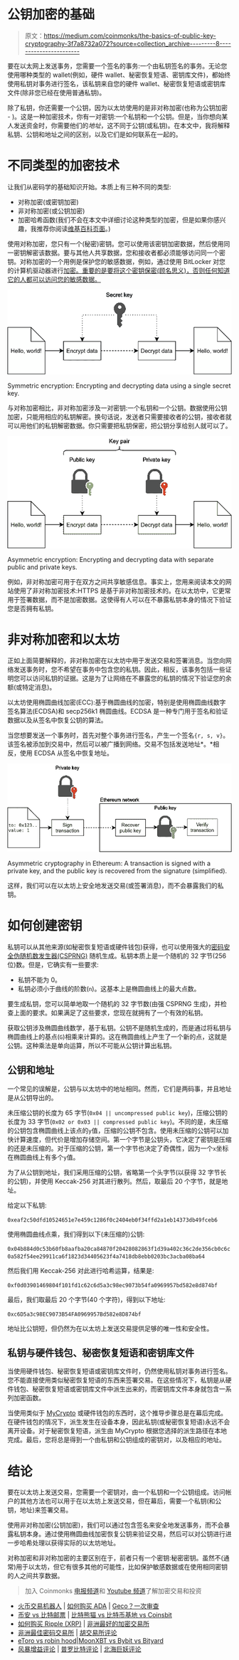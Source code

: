 # 公钥加密的基础

> 原文：<https://medium.com/coinmonks/the-basics-of-public-key-cryptography-3f7a8732a072?source=collection_archive---------8----------------------->

要在以太网上发送事务，您需要一个签名的事务:一个由私钥签名的事务。无论您使用哪种类型的 wallet(例如，硬件 wallet、秘密恢复短语、密钥库文件)，都始终使用私钥对事务进行签名，该私钥来自您的硬件 wallet、秘密恢复短语或密钥库文件(除非您已经在使用普通私钥)。

除了私钥，你还需要一个公钥，因为以太坊使用的是非对称加密(也称为公钥加密 *-* )。这是一种加密技术，你有一对密钥:一个私钥和一个公钥。但是，当你想向某人发送资金时，你需要他们的*地址*，这不同于公钥(或私钥)。在本文中，我将解释私钥、公钥和地址之间的区别，以及它们是如何联系在一起的。

# 不同类型的加密技术

让我们从密码学的基础知识开始。本质上有三种不同的类型:

*   对称加密(或密钥加密)
*   非对称加密(或公钥加密)
*   加密哈希函数(我们不会在本文中详细讨论这种类型的加密，但是如果你感兴趣，我推荐你阅读[维基百科页面](https://en.wikipedia.org/wiki/Cryptographic_hash_function)。)

使用对称加密，您只有一个(秘密)密钥。您可以使用该密钥加密数据，然后使用同一密钥解密该数据。要与其他人共享数据，您和接收者都必须能够访问同一个密钥。对称加密的一个用例是保护您的敏感数据，例如，通过使用 BitLocker 对您的计算机驱动器进行[加密。重要的是要将这个密钥保密(顾名思义)，否则任何知道它的人都可以访问您的敏感数据。](https://support.mycrypto.com/staying-safe/encrypting-your-windows-pc-with-bitlocker)

![](img/e85ed6cc7c5584ba6dc5989034494148.png)

Symmetric encryption: Encrypting and decrypting data using a single secret key.

与对称加密相比，非对称加密涉及一对密钥:一个私钥和一个公钥。数据使用公钥加密，只能用相应的私钥解密。换句话说，发送者只需要接收者的公钥，接收者就可以用他们的私钥解密数据。你只需要把私钥保密，把公钥分享给别人就可以了。

![](img/1fb9f0e2a5c4158bbb14d2b6ae6a7963.png)

Asymmetric encryption: Encrypting and decrypting data with separate public and private keys.

例如，非对称加密可用于在双方之间共享敏感信息。事实上，您用来阅读本文的网站使用了非对称加密技术:HTTPS 是基于非对称加密技术的。在以太坊中，它更常用于签署数据，而不是加密数据。这使得有人可以在不暴露私钥本身的情况下验证您是否拥有私钥。

# 非对称加密和以太坊

正如上面简要解释的，非对称加密在以太坊中用于发送交易和签署消息。当您向网络发送事务时，您不希望在事务中包含您的私钥。因此，相反，该事务包括一些证明您可以访问私钥的证据。这是为了让网络在不暴露您的私钥的情况下验证您的余额(或特定消息)。

以太坊使用椭圆曲线加密(ECC):基于椭圆曲线的加密，特别是使用椭圆曲线数字签名算法(ECDSA)和 secp256k1 椭圆曲线。ECDSA 是一种专门用于签名和验证数据以及从签名中恢复公钥的算法。

当您想要发送一个事务时，首先对整个事务进行签名，产生一个签名`{r, s, v}`。该签名被添加到交易中，然后可以被广播到网络。交易不包括发送地址*。*相反，使用 ECDSA 从签名中恢复地址。

![](img/0668e39b2a083cfac7ebf1c6165becaf.png)

Asymmetric cryptography in Ethereum: A transaction is signed with a private key, and the public key is recovered from the signature (simplified).

这样，我们可以在以太坊上安全地发送交易(或签署消息)，而不会暴露我们的私钥。

# 如何创建密钥

私钥可以从其他来源(如秘密恢复短语或硬件钱包)获得，也可以使用强大的[密码安全伪随机数发生器(CSPRNG)](https://en.wikipedia.org/wiki/Cryptographically-secure_pseudorandom_number_generator) 随机生成。私钥本质上是一个随机的 32 字节(256 位)数。但是，它确实有一些要求:

*   私钥不能为 0。
*   私钥必须小于曲线的阶数(`n`)。这基本上是椭圆曲线上的最大点数。

要生成私钥，您可以简单地取一个随机的 32 字节数(由强 CSPRNG 生成)，并检查上面的要求。如果满足了这些要求，您现在就拥有了一个有效的私钥。

获取公钥涉及椭圆曲线数学，基于私钥。公钥不是随机生成的，而是通过将私钥与椭圆曲线上的基点(`G`)相乘来计算的。这在椭圆曲线上产生了一个新的点，这就是公钥。这种乘法是单向运算，所以不可能从公钥计算出私钥。

## 公钥和地址

一个常见的误解是，公钥与以太坊中的地址相同。然而，它们是两码事，并且地址是从公钥导出的。

未压缩公钥的长度为 65 字节(`0x04 || uncompressed public key`)，压缩公钥的长度为 33 字节(`0x02 or 0x03 || compressed public key`)。不同的是，未压缩的公钥包含椭圆曲线上该点的`y`值，压缩的公钥不包含。使用未压缩的公钥可以加快计算速度，但代价是增加存储空间。第一个字节是公钥头，它决定了密钥是压缩的还是未压缩的。对于压缩的公钥，第一个字节也决定了奇偶性，因为一个`x`坐标在椭圆曲线上有多个`y`值。

为了从公钥到地址，我们采用压缩的公钥，省略第一个头字节(以获得 32 字节长的公钥)，并使用 Keccak-256 对其进行散列。然后，取最后 20 个字节，就是地址。

给定以下私钥:

`0xeaf2c50dfd10524651e7e459c1286f0c2404eb0f34ffd2a1eb14373db49fceb6`

使用椭圆曲线点乘，我们得到以下(未压缩的)公钥:

`0x04b884d0c53b60fb8aafba20ca84870f20428082863f1d39a402c36c2de356cb0c6c0a582f54ee29911ca6f1823d34405623f4a7418db8ebb0203bc3acba08ba64`

然后我们用 Keccak-256 对此进行哈希运算，结果是:

`0xf0d03901469804f101fd1c62c6d5a3c98ec9073b54fa0969957bd582e8d874bf`

最后，我们取最后 20 个字节(40 个字符)，得到以下地址:

`0xc6D5a3c98EC9073B54FA0969957Bd582e8D874bf`

地址比公钥短，但仍然为在以太坊上发送交易提供足够的唯一性和安全性。

## 私钥与硬件钱包、秘密恢复短语和密钥库文件

当使用硬件钱包、秘密恢复短语或密钥库文件时，仍然使用私钥对事务进行签名。您不能直接使用类似秘密恢复短语的东西来签署交易。在这些情况下，私钥是从硬件钱包、秘密恢复短语或密钥库文件中派生出来的，而密钥库文件本身就包含一系列加密函数。

当使用类似于 [MyCrypto](https://mycrypto.com/) 或硬件钱包的东西时，这个推导步骤总是在幕后完成。在硬件钱包的情况下，派生发生在设备本身，因此私钥(或秘密恢复短语)永远不会离开设备。对于秘密恢复短语，派生由 MyCrypto 根据您选择的派生路径在本地完成。最后，您将总是得到一个由私钥和公钥组成的密钥对，以及相应的地址。

# 结论

要在以太坊上发送交易，您需要一个密钥对，由一个私钥和一个公钥组成。访问帐户的其他方法也可以用于在以太坊上发送交易，但在幕后，需要一个私钥(和公钥，地址)来签署交易。

使用非对称加密(公钥加密)，我们可以通过包含签名来安全地发送事务，而不会暴露私钥本身。通过使用椭圆曲线加密恢复公钥来验证交易，然后可以对公钥进行进一步哈希处理以获得实际的以太坊地址。

对称加密和非对称加密的主要区别在于，前者只有一个密钥:秘密密钥。虽然不(通常)用于以太坊，但它有很多其他的可能性，比如保护敏感数据或在使用相同密钥的人之间共享数据。

> 加入 Coinmonks [电报频道](https://t.me/coincodecap)和 [Youtube 频道](https://www.youtube.com/c/coinmonks/videos)了解加密交易和投资

*   [火币交易机器人](https://coincodecap.com/huobi-trading-bot) | [如何购买 ADA](https://coincodecap.com/buy-ada-cardano) | [Geco？一次审查](https://coincodecap.com/geco-one-review)
*   [币安 vs 比特邮票](https://coincodecap.com/binance-vs-bitstamp) | [比特熊猫 vs 比特币基地 vs Coinsbit](https://coincodecap.com/bitpanda-coinbase-coinsbit)
*   [如何购买 Ripple (XRP)](https://coincodecap.com/buy-ripple-india) | [非洲最好的加密交易所](https://coincodecap.com/crypto-exchange-africa)
*   [非洲最佳密码交易所](https://coincodecap.com/crypto-exchange-africa) | [胡交易所评论](https://coincodecap.com/hoo-exchange-review)
*   [eToro vs robin hood](https://coincodecap.com/etoro-robinhood)|[MoonXBT vs Bybit vs Bityard](https://coincodecap.com/bybit-bityard-moonxbt)
*   [风暴增益评论](https://coincodecap.com/stormgain-review) | [普罗比特评论](https://coincodecap.com/probit-review) | [北海巨妖评论](/coinmonks/kraken-review-6165fc1056ac)